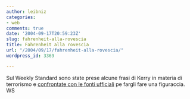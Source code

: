 ```yaml
---
author: leibniz
categories:
- web
comments: true
date: '2004-09-17T20:59:23Z'
slug: fahrenheit-alla-rovescia
title: Fahrenheit alla rovescia
url: "/2004/09/17/fahrenheit-alla-rovescia/"
wordpress_id: 3369

---
```

Sul Weekly Standard sono state prese alcune frasi di Kerry in materia di terrorismo e [confrontate con le fonti ufficiali](http://www.weeklystandard.com/Content/Public/Articles/000/000/004/631slkle.asp) pe fargli fare una figuraccia.
WS

